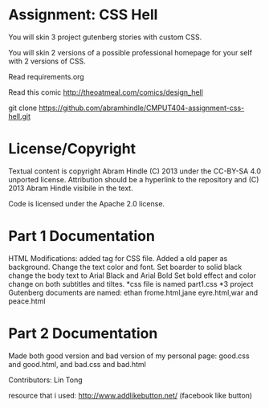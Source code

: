 Assignment: CSS Hell
====================

You will skin 3 project gutenberg stories with custom CSS.

You will skin 2 versions of a possible professional homepage for your
self with 2 versions of CSS.

Read requirements.org

Read this comic http://theoatmeal.com/comics/design_hell

git clone https://github.com/abramhindle/CMPUT404-assignment-css-hell.git

License/Copyright
=================

Textual content is copyright Abram Hindle (C) 2013 under the CC-BY-SA
4.0 unported license. Attribution should be a hyperlink to the
repository and (C) 2013 Abram Hindle visibile in the text.

Code is licensed under the Apache 2.0 license.

Part 1 Documentation
================
HTML Modifications: added tag for CSS file.
Added a old paper as background.
Change the text color and font.
Set boarder to solid black
change the body text to Arial Black and Arial Bold
Set bold effect and color change on both subtitles and tiltes.
*css file is named part1.css 
*3 project Gutenberg documents are named: ethan frome.html,jane eyre.html,war and peace.html


Part 2 Documentation
================
Made both good version and bad version of my personal page: good.css and good.html, and bad.css and bad.html

Contributors: Lin Tong

resource that i used:
http://www.addlikebutton.net/ (facebook like button)
